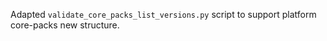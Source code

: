 Adapted `validate_core_packs_list_versions.py` script to support platform core-packs new structure.
